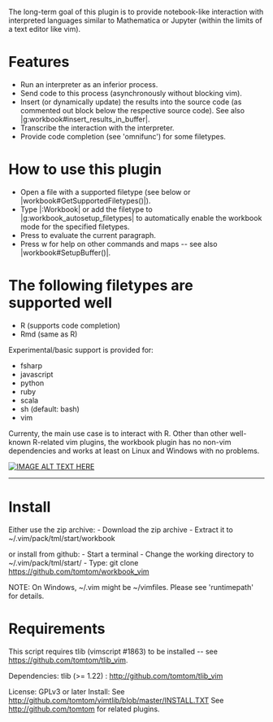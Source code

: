 The long-term goal of this plugin is to provide notebook-like interaction with 
interpreted languages similar to Mathematica or Jupyter (within the limits 
of a text editor like vim).

# Features
- Run an interpreter as an inferior process.
- Send code to this process (asynchronously without blocking vim).
- Insert (or dynamically update) the results into the source code (as 
  commented out block below the respective source code). See also 
  |g:workbook#insert_results_in_buffer|.
- Transcribe the interaction with the interpreter.
- Provide code completion (see 'omnifunc') for some filetypes.

# How to use this plugin
- Open a file with a supported filetype (see below or 
  |workbook#GetSupportedFiletypes()|).
- Type |:Workbook| or add the filetype to |g:workbook_autosetup_filetypes| to 
  automatically enable the workbook mode for the specified filetypes.
- Press <c-cr> to evaluate the current paragraph.
- Press <localleader>w<F1> for help on other commands and maps -- see also 
  |workbook#SetupBuffer()|.

# The following filetypes are supported well
- R (supports code completion)
- Rmd (same as R)

Experimental/basic support is provided for:
- fsharp
- javascript
- python
- ruby
- scala
- sh (default: bash)
- vim

Currenty, the main use case is to interact with R. Other than other 
well-known R-related vim plugins, the workbook plugin has no non-vim 
dependencies and works at least on Linux and Windows with no problems.

[![IMAGE ALT TEXT HERE](https://img.youtube.com/vi/hY_kNRKWIH0/0.jpg)](https://www.youtube.com/watch?v=hY_kNRKWIH0)


-----------------------------------------------------------------------

# Install

Either use the zip archive:
    - Download the zip archive
    - Extract it to ~/.vim/pack/tml/start/workbook

or install from github:
    - Start a terminal
    - Change the working directory to ~/.vim/pack/tml/start/
    - Type: git clone https://github.com/tomtom/workbook_vim

NOTE: On Windows, ~/.vim might be ~/vimfiles. Please see 'runtimepath' for 
details.


# Requirements

This script requires tlib (vimscript #1863) to be installed -- see 
https://github.com/tomtom/tlib_vim.




Dependencies:
tlib (>= 1.22)
:    http://github.com/tomtom/tlib_vim

License: GPLv3 or later
Install: See http://github.com/tomtom/vimtlib/blob/master/INSTALL.TXT
See http://github.com/tomtom for related plugins.

